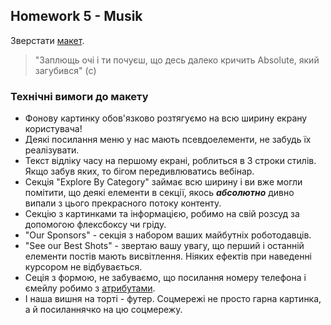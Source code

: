 ## Homework 5 - Musik

Зверстати [макет](<https://www.figma.com/file/O6qNl9HeA9ZDvwDNheZQfr/HW-5-%7C-Music-Concert?node-id=893%3A0&t=yVsft1ngqEprHegw-0>).

>"Заплющь очі і ти почуєш, що десь далеко кричить Аbsolute, який загубився" (c)

### Технічні вимоги до макету

- Фонову картинку обов'язково розтягуємо на всю ширину екрану користувача!
- Деякі посилання меню у нас мають псевдоелементи, не забудь їх реалізувати.
- Текст відліку часу на першому екрані, роблиться в 3 строки стилів. Якщо забув яких, то бігом передивлюватись вебінар.
- Секція "Explore By Category" займає всю ширину і ви вже могли помітити, що деякі елементи в секції, якось **_абсолютно_** дивно випали з цього прекрасного потоку контенту.
- Секцію з картинками та інформацією, робимо на свій розсуд за допомогою флексбоксу чи гріду.
- "Our Sponsors" - секція з набором ваших майбутніх роботодавців. 
- "See our Best Shots" - звертаю вашу увагу, що перший і останній елементи постів мають висвітлення. Ніяких ефектів при наведенні курсором не відбувається.
- Сеція з формою, не забуваємо, що посилання номеру телефона і ємейлу робимо з [атрибутами](<https://css-tricks.com/offering-options-for-mailto-and-tel-links/>).
- І наша вишня на торті - футер. Соцмережі не просто гарна картинка, а й посиланнячко на цю соцмережу.
